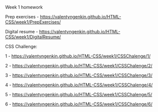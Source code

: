 Week 1 homework

Prep exercises - https://valentyngenkin.github.io/HTML-CSS/week1/PrepExercises/

Digital resume - https://valentyngenkin.github.io/HTML-CSS/week1/DigitalResume/

CSS Challenge:

1 - https://valentyngenkin.github.io/HTML-CSS/week1/CSSChalenge/1/

2 - https://valentyngenkin.github.io/HTML-CSS/week1/CSSChalenge/2/

3 - https://valentyngenkin.github.io/HTML-CSS/week1/CSSChalenge/3/

4 - https://valentyngenkin.github.io/HTML-CSS/week1/CSSChalenge/4/

5 - https://valentyngenkin.github.io/HTML-CSS/week1/CSSChalenge/5/

6 - https://valentyngenkin.github.io/HTML-CSS/week1/CSSChalenge/6/

